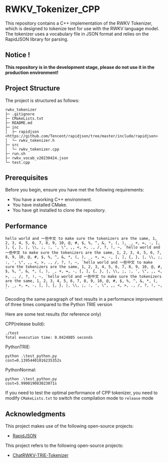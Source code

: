 # RWKV_Tokenizer_CPP

This repository contains a C++ implementation of the RWKV Tokenizer, which is designed to tokenize text for use with the RWKV language model. The tokenizer uses a vocabulary file in JSON format and relies on the RapidJSON library for parsing.

## **Notice !**
**This repository is in the development stage, please do not use it in the production environment!**

## Project Structure

The project is structured as follows:
```
rwkv_tokenizer
├─ .gitignore
├─ CMakeLists.txt
├─ README.md
├─ inc
│  ├─ rapidjson <https://github.com/Tencent/rapidjson/tree/master/include/rapidjson>
│  └─ rwkv_tokenizer.h
├─ src
│  └─ rwkv_tokenizer.cpp
├─ run.sh
├─ rwkv_vocab_v20230424.json
└─ test.cpp
```

## Prerequisites

Before you begin, ensure you have met the following requirements:
- You have a working C++ environment.
- You have installed CMake.
- You have git installed to clone the repository.


## Performance

```
hello world and 一些中文 to make sure the tokenizers are the same, 1, 2, 3, 4, 5, 6, 7, 8, 9, 10, @, #, $, %, ^, &, *, (, ), _, +, =, -, [, ], {, }, |, \\, ;, :, ', \", ,, <, >, ., /, ?, !, ~, `hello world and 一些中文 to make sure the tokenizers are the same, 1, 2, 3, 4, 5, 6, 7, 8, 9, 10, @, #, $, %, ^, &, *, (, ), _, +, =, -, [, ], {, }, |, \\, ;, :, ', \", ,, <, >, ., /, ?, !, ~, `hello world and 一些中文 to make sure the tokenizers are the same, 1, 2, 3, 4, 5, 6, 7, 8, 9, 10, @, #, $, %, ^, &, *, (, ), _, +, =, -, [, ], {, }, |, \\, ;, :, ', \", ,, <, >, ., /, ?, !, ~, `hello world and 一些中文 to make sure the tokenizers are the same, 1, 2, 3, 4, 5, 6, 7, 8, 9, 10, @, #, $, %, ^, &, *, (, ), _, +, =, -, [, ], {, }, |, \\, ;, :, ', \", ,, <, >, ., /, ?, !, ~, `
```
Decoding the same paragraph of text results in a performance improvement of three times compared to the Python TRIE version

Here are some test results (for reference only)

CPP(release build):
```
./test 
Total execution time: 0.0424805 seconds
```
PythonTRIE:
```
python .\test_python.py
cost=0.13954401016235352s
```
PythonNormal:
```
python .\test_python.py
cost=5.990019083023071s
```

If you need to test the optimal performance of CPP tokenizer, you need to modify `CMakeLists.txt` to switch the compilation mode to `release` mode


## Acknowledgments

This project makes use of the following open-source projects:

- [RapidJSON](https://github.com/Tencent/rapidjson)

This project refers to the following open-source projects:

- [ChatRWKV-TRIE-Tokenizer](https://github.com/TkskKurumi/ChatRWKV-TRIE-Tokenizer)